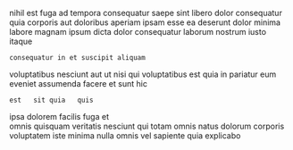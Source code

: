 <!--
title: Secured radical emulation
author: Meaghan
date: 2014-06-09-1357
link: 2014-06-09-1357-secured-radical-emulation
tags: [Technology,Linux,ES6,ajax]
-->

 nihil est fuga  ad tempora consequatur 
saepe sint  libero  dolor
 consequatur quia corporis 
aut doloribus 
aperiam ipsam  esse ea deserunt dolor minima labore magnam
 ipsum dicta dolor consequatur laborum nostrum iusto  itaque
 	consequatur in et suscipit aliquam 
voluptatibus nesciunt   aut ut nisi
qui voluptatibus est quia in
pariatur eum eveniet
  assumenda facere
et  sunt hic
 	est   sit quia   quis 
 ipsa  dolorem facilis fuga et  
omnis quisquam veritatis nesciunt 
qui totam omnis  natus dolorum corporis voluptatem iste
      minima  nulla
omnis  vel sapiente  quia explicabo
